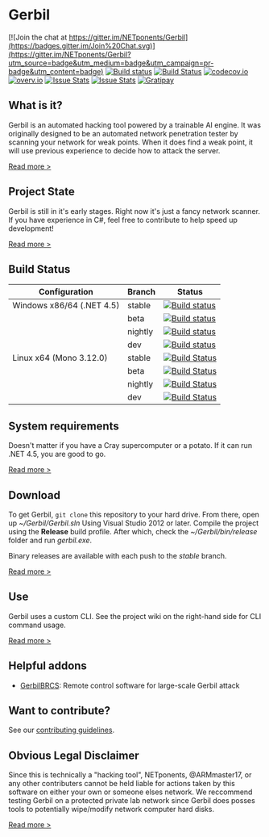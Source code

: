 # Gerbil
[![Join the chat at https://gitter.im/NETponents/Gerbil](https://badges.gitter.im/Join%20Chat.svg)](https://gitter.im/NETponents/Gerbil?utm_source=badge&utm_medium=badge&utm_campaign=pr-badge&utm_content=badge)
[![Build status](https://ci.appveyor.com/api/projects/status/3v9lq10jpng3i8ag?svg=true)](https://ci.appveyor.com/project/ARMmaster17/gerbil)
[![Build Status](https://travis-ci.org/NETponents/Gerbil.svg)](https://travis-ci.org/NETponents/Gerbil)
[![codecov.io](https://codecov.io/github/NETponents/Gerbil/coverage.svg?branch=dev)](https://codecov.io/github/NETponents/Gerbil?branch=dev)
[![overv.io](https://img.shields.io/badge/overv.io-active-blue.svg)](https://overv.io/workspace/ARMmaster17/perfect-chimpanzee/)
[![Issue Stats](http://issuestats.com/github/NETponents/Gerbil/badge/pr?style=flat)](http://issuestats.com/github/NETponents/Gerbil)
[![Issue Stats](http://issuestats.com/github/NETponents/Gerbil/badge/issue?style=flat)](http://issuestats.com/github/NETponents/Gerbil)
[![Gratipay](https://img.shields.io/gratipay/ARMmaster17.svg)](http://gratipay.com/~ARMmaster17)

## What is it?
Gerbil is an automated hacking tool powered by a trainable AI engine. It was originally designed to be an automated network penetration tester by scanning your network for weak points. When it does find a weak point, it will use previous experience to decide how to attack the server.

[Read more >](http://github.com/NETponents/Gerbil/wiki)

## Project State
Gerbil is still in it's early stages. Right now it's just a fancy network scanner. If you have experience in C#, feel free to contribute to help speed up development!

[Read more >](http://github.com/NETponents/Gerbil/wiki/Project-State)


## Build Status

| Configuration | Branch | Status |
|---------------|--------|--------|
| Windows x86/64 (.NET 4.5) | stable | [![Build status](https://ci.appveyor.com/api/projects/status/3v9lq10jpng3i8ag/branch/stable?retina=true)](https://ci.appveyor.com/project/ARMmaster17/gerbil) |
|  | beta | [![Build status](https://ci.appveyor.com/api/projects/status/3v9lq10jpng3i8ag/branch/beta?retina=true)](https://ci.appveyor.com/project/ARMmaster17/gerbil) |
|  | nightly | [![Build status](https://ci.appveyor.com/api/projects/status/3v9lq10jpng3i8ag/branch/nightly?retina=true)](https://ci.appveyor.com/project/ARMmaster17/gerbil) |
|  | dev | [![Build status](https://ci.appveyor.com/api/projects/status/3v9lq10jpng3i8ag/branch/dev?retina=true)](https://ci.appveyor.com/project/ARMmaster17/gerbil) |
| Linux x64 (Mono 3.12.0) | stable | [![Build Status](https://travis-ci.org/NETponents/Gerbil.svg?branch=stable)](https://travis-ci.org/NETponents/Gerbil) |
|  | beta | [![Build Status](https://travis-ci.org/NETponents/Gerbil.svg?branch=beta)](https://travis-ci.org/NETponents/Gerbil) |
|  | nightly | [![Build Status](https://travis-ci.org/NETponents/Gerbil.svg?branch=nightly)](https://travis-ci.org/NETponents/Gerbil) |
|  | dev | [![Build Status](https://travis-ci.org/NETponents/Gerbil.svg?branch=dev)](https://travis-ci.org/NETponents/Gerbil) |

## System requirements
Doesn't matter if you have a Cray supercomputer or a potato. If it can run .NET 4.5, you are good to go.

[Read more >](http://github.com/NETponents/Gerbil/wiki/System-Requirements)

## Download
To get Gerbil, `git clone` this repository to your hard drive. From there, open up *~/Gerbil/Gerbil.sln* Using Visual Studio 2012 or later. Compile the project using the **Release** build profile. After which, check the *~/Gerbil/bin/release* folder and run *gerbil.exe*.

Binary releases are available with each push to the *stable* branch.

[Read more >](http://github.com/NETponents/Gerbil/wiki/Download)

## Use
Gerbil uses a custom CLI. See the project wiki on the right-hand side for CLI command usage.

[Read more >](http://github.com/NETponents/Gerbil/wiki/CLI-Commands)

## Helpful addons
- [GerbilBRCS](https://github.com/NETponents/GerbilBRCService): Remote control software for large-scale Gerbil attack

## Want to contribute?

See our [contributing guidelines](http://github.com/NETponents/Gerbil/tree/dev/CONTRIBUTING.md).

## Obvious Legal Disclaimer
Since this is technically a "hacking tool", NETponents, @ARMmaster17, or any other contributers cannot be held liable for actions taken by this software on either your own or someone elses network. We reccommend testing Gerbil on a protected private lab network since Gerbil does posses tools to potentially wipe/modify network computer hard disks.

[Read more >](http://github.com/NETponents/Gerbil/wiki/Legal-Disclaimer)
